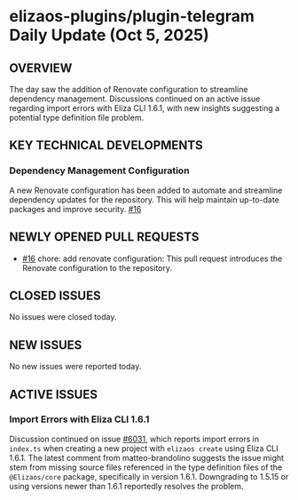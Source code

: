 # elizaos-plugins/plugin-telegram Daily Update (Oct 5, 2025)
## OVERVIEW 
The day saw the addition of Renovate configuration to streamline dependency management. Discussions continued on an active issue regarding import errors with Eliza CLI 1.6.1, with new insights suggesting a potential type definition file problem.

## KEY TECHNICAL DEVELOPMENTS

### Dependency Management Configuration
A new Renovate configuration has been added to automate and streamline dependency updates for the repository. This will help maintain up-to-date packages and improve security. [#16](https://github.com/elizaos-plugins/plugin-telegram/pull/16)

## NEWLY OPENED PULL REQUESTS
- [#16](https://github.com/elizaos-plugins/plugin-telegram/pull/16) chore: add renovate configuration: This pull request introduces the Renovate configuration to the repository.

## CLOSED ISSUES
No issues were closed today.

## NEW ISSUES
No new issues were reported today.

## ACTIVE ISSUES
### Import Errors with Eliza CLI 1.6.1
Discussion continued on issue [#6031](https://github.com/elizaos-plugins/plugin-telegram/issues/6031), which reports import errors in `index.ts` when creating a new project with `elizaos create` using Eliza CLI 1.6.1. The latest comment from matteo-brandolino suggests the issue might stem from missing source files referenced in the type definition files of the `@Elizaos/core` package, specifically in version 1.6.1. Downgrading to 1.5.15 or using versions newer than 1.6.1 reportedly resolves the problem.